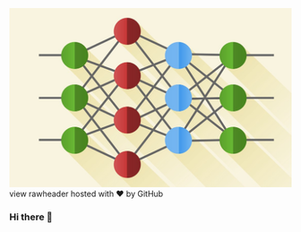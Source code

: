 
[![Header](https://github.com/MZain-electro/MZain-electro/blob/main/neural.jpeg "Header")](https://www.linkedin.com/in/zain-mohammad/)
view rawheader hosted with ❤ by GitHub
### Hi there 👋

<!--
**MZain-electro/MZain-electro** is a ✨ _special_ ✨ repository because its `README.md` (this file) appears on your GitHub profile.

Here are some ideas to get you started:

- 🔭 I’m currently working on ...
- 🌱 I’m currently learning ...
- 👯 I’m looking to collaborate on ...
- 🤔 I’m looking for help with ...
- 💬 Ask me about ...
- 📫 How to reach me: ...
- 😄 Pronouns: ...
- ⚡ Fun fact: ...
-->

